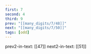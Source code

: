 ```yaml
---
first: 7
second: 4
third: 9
prev: "[[many_digits/7/48]]"
next: "[[many_digits/7/50]]"
tags: [odd]
---
```

prev2-in-text: [[47]]
next2-in-text: [[51]]
